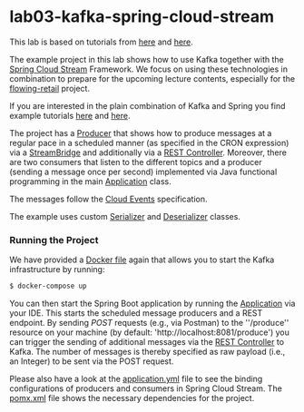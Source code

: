 # lab03-kafka-spring-cloud-stream

This lab is based on tutorials from [here](https://tanzu.vmware.com/developer/guides/spring-cloud-stream-kafka-p1/) and [here](https://github.com/amrutprabhu/kafka-workouts/tree/master/spring-cloud-stream-kafka-communication/src/main/java/com/amrut/prabhu).

The example project in this lab shows how to use Kafka together with the [Spring Cloud Stream](https://spring.io/projects/spring-cloud-stream) Framework. We focus on using these technologies
in combination to prepare for the upcoming lecture contents, especially for the [flowing-retail](https://github.com/berndruecker/flowing-retail) project.

If you are interested in the plain combination of Kafka and Spring you find example tutorials [here](https://medium.com/@aliarslan10/apache-kafka-configuration-in-spring-boot-with-producer-and-consumer-example-621adf2fd78b) and [here](https://github.com/aliarslan10/spring-for-kafka).

The project has a [Producer](/src/main/java/com/example/KafkaProducer.java) that shows how to produce messages at a regular pace in a scheduled manner (as specified in the CRON expression) via a [StreamBridge](https://www.docs4dev.com/javadoc/en/org/springframework/cloud/spring-cloud-stream/3.0.8.RELEASE/org/springframework/cloud/stream/function/StreamBridge.html) 
and additionally via a [REST Controller](/src/main/java/com/example/KafkaRestController.java).
Moreover, there are two consumers that listen to the different topics and a producer (sending a message once per second) implemented via Java functional programming in the main [Application](/src/main/java/com/example/SpringCloudStreamKafkaApplication.java) class. 

The messages follow the [Cloud Events](https://cloudevents.io/) specification.

The example uses custom [Serializer](/src/main/java/com/example/dto/converters/MessageSerializer.java) and [Deserializer](/src/main/java/com/example/dto/converters/MessageDeSerializer.java) classes.

### Running the Project

We have provided a [Docker file](/docker-compose.yml) again that allows you to start the Kafka infrastructure by running:
```bash
$ docker-compose up
```

You can then start the Spring Boot application by running the [Application](/src/main/java/com/example/SpringCloudStreamKafkaApplication.java) via your IDE. 
This starts the scheduled message producers and a REST endpoint. By sending *POST* requests (e.g., via Postman) to the ''/produce'' resource
on your machine (by default: 'http://localhost:8081/produce') you can trigger the sending of additional messages via the [REST Controller](/src/main/java/com/example/KafkaRestController.java) to Kafka.
The number of messages is thereby specified as raw payload (i.e., an Integer) to be sent via the POST request.

Please also have a look at the [application.yml](/src/main/resources/application.yml) file to see the binding configurations of
producers and consumers in Spring Cloud Stream. The [pomx.xml](pom.xml) file shows the necessary dependencies for the project.
